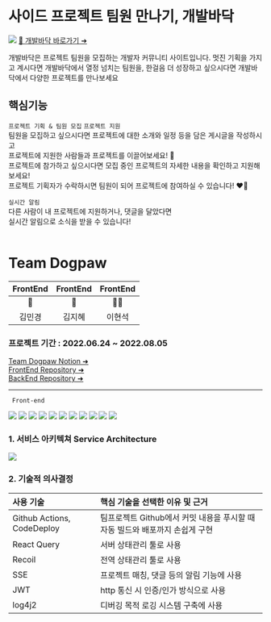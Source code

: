# 사이드 프로젝트 팀원 만나기, 개발바닥
[![](https://velog.velcdn.com/images/sparrowscout/post/3613a838-ab67-47aa-8207-3e7d2433e224/image.png)](https://dogpaw.kr)
[🐾 개발바닥 바로가기 ➜](https://dogpaw.kr)

개발바닥은 프로젝트 팀원을 모집하는 개발자 커뮤니티 사이트입니다.
멋진 기획을 가지고 계시다면 개발바닥에서 열정 넘치는 팀원을,
한걸음 더 성장하고 싶으시다면 개발바닥에서 다양한 프로젝트를 만나보세요

## 핵심기능
`프로젝트 기획 & 팀원 모집` `프로젝트 지원` <br/>
팀원을 모집하고 싶으시다면 프로젝트에 대한 소개와 일정 등을 담은 게시글을 작성하시고 <br/>
프로젝트에 지원한 사람들과 프로젝트를 이끌어보세요! 🤟 <br/>
프로젝트에 참가하고 싶으시다면 모집 중인 프로젝트의 자세한 내용을 확인하고 지원해보세요! <br/>
프로젝트 기획자가 수락하시면 팀원이 되어 프로젝트에 참여하실 수 있습니다! ❤️‍🔥 <br/>

`실시간 알림` <br/>
다른 사람이 내 프로젝트에 지원하거나, 댓글을 달았다면 <br/>
실시간 알림으로 소식을 받을 수 있습니다! <br/>
<br/>

# Team Dogpaw

|FrontEnd|FrontEnd|FrontEnd|
|:------:|:-----:|:----:|
|🐠|🐣|🐻‍❄️|
|김민경|김지혜|이현석|

### 프로젝트 기간 : 2022.06.24 ~ 2022.08.05
[Team Dogpaw Notion ➜](https://www.notion.so/dogpaw-project-board-dfc069757edd48498b410e1c41bf0ab5)<br/>
[FrontEnd Repository ➜](https://github.com/teamDogpaw/dogpaw_FE)<br/>
[BackEnd Repository ➜](https://github.com/teamDogpaw/dogpaw_BE)<br/>

<hr/>

<code> Front-end </code> 
</br>
<p float="left">

<img src="https://img.shields.io/badge/javascript-F7DF1E?style=for-the-badge&logo=javascript&logoColor=black">
<img src="https://img.shields.io/badge/react-61DAFB?style=for-the-badge&logo=react&logoColor=black">
<img src="https://img.shields.io/badge/html-E34F26?style=for-the-badge&logo=html5&logoColor=white">
<img src="https://img.shields.io/badge/css-1572B6?style=for-the-badge&logo=css3&logoColor=white">
<img src="https://img.shields.io/badge/React Query-FF4154?style=for-the-badge&logo=React Query&logoColor=white">
<img src="https://img.shields.io/badge/styled components-DB7093?style=for-the-badge&logo=styled-components&logoColor=white">
<img src="https://img.shields.io/badge/React Router-CA4245?style=for-the-badge&logo=React Router&logoColor=white">
<img src="https://img.shields.io/badge/Recoil-181717?style=for-the-badge&logo=Recoil&logoColor=white">
<img src="https://img.shields.io/badge/GitHub-181717?style=for-the-badge&logo=GitHub&logoColor=white">
<img src="https://img.shields.io/badge/GitHub Actions-2088FF?style=for-the-badge&logo=GitHub Actions&logoColor=white">
<img src="https://img.shields.io/badge/Amazon S3-569A31?style=for-the-badge&logo=Amazon S3&logoColor=white">

### 1. 서비스 아키텍쳐 Service Architecture
![](https://velog.velcdn.com/images/sparrowscout/post/8e1f0a60-63bc-4d74-8db2-fcb109af537d/image.png)

### 2. 기술적 의사결정

|사용 기술   |핵심 기술을 선택한 이유 및 근거|
|:---------|:--------|
|Github Actions, CodeDeploy|팀프로젝트 Github에서 커밋 내용을 푸시할 때 자동 빌드와 배포까지 손쉽게 구현|
|React Query|서버 상태관리 툴로 사용|
|Recoil|전역 상태관리 툴로 사용|
|SSE|프로젝트 매칭, 댓글 등의 알림 기능에 사용|
|JWT|http 통신 시 인증/인가 방식으로 사용|
|log4j2|디버깅 목적 로깅 시스템 구축에 사용|
